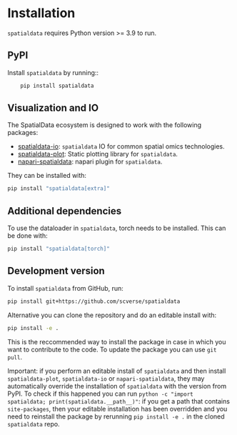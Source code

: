 # Installation

`spatialdata` requires Python version >= 3.9 to run.

## PyPI

Install `spatialdata` by running::

```bash
    pip install spatialdata
```

## Visualization and IO

The SpatialData ecosystem is designed to work with the following packages:

-   [spatialdata-io][]: `spatialdata` IO for common spatial omics technologies.
-   [spatialdata-plot][]: Static plotting library for `spatialdata`.
-   [napari-spatialdata][]: napari plugin for `spatialdata`.

They can be installed with:

```bash
pip install "spatialdata[extra]"
```

## Additional dependencies

To use the dataloader in `spatialdata`, torch needs to be installed. This can be done with:

```bash
pip install "spatialdata[torch]"
```

## Development version

To install `spatialdata` from GitHub, run:

```bash
pip install git+https://github.com/scverse/spatialdata
```

Alternative you can clone the repository and do an editable install with:

```bash
pip install -e .
```

This is the reccommended way to install the package in case in which you want to contribute to the code. To update the package you can use `git pull`.

Important: if you perform an editable install of `spatialdata` and then install `spatialdata-plot`, `spatialdata-io` or `napari-spatialdata`, they may automatically override the installation of `spatialdata` with the version from PyPI. To check if this happened you can run `python -c "import spatialdata; print(spatialdata.__path__)"`: if you get a path that contains `site-packages`, then your editable installation has been overridden and you need to reinstall the package by rerunning `pip install -e .` in the cloned `spatialdata` repo.

<!-- Links -->

[napari-spatialdata]: https://github.com/scverse/napari-spatialdata
[spatialdata-io]: https://github.com/scverse/spatialdata-io
[spatialdata-plot]: https://github.com/scverse/spatialdata-plot
